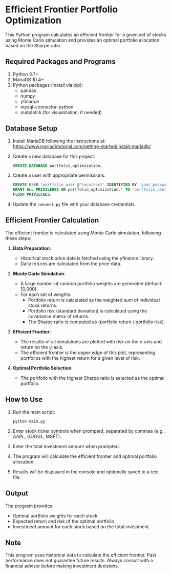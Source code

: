 # Efficient Frontier Portfolio Optimization

This Python program calculates an efficient frontier for a given set of stocks using Monte Carlo simulation and provides an optimal portfolio allocation based on the Sharpe ratio.

## Required Packages and Programs

1. Python 3.7+
2. MariaDB 10.4+
3. Python packages (install via pip):
   - pandas
   - numpy
   - yfinance
   - mysql-connector-python
   - matplotlib (for visualization, if needed)

## Database Setup

1. Install MariaDB following the instructions at: https://www.mariadbtutorial.com/getting-started/install-mariadb/

2. Create a new database for this project:
   ```sql
   CREATE DATABASE portfolio_optimization;
   ```

3. Create a user with appropriate permissions:
   ```sql
   CREATE USER 'portfolio_user'@'localhost' IDENTIFIED BY 'your_password';
   GRANT ALL PRIVILEGES ON portfolio_optimization.* TO 'portfolio_user'@'localhost';
   FLUSH PRIVILEGES;
   ```

4. Update the `connect.py` file with your database credentials.

## Efficient Frontier Calculation

The efficient frontier is calculated using Monte Carlo simulation, following these steps:

1. **Data Preparation**: 
   - Historical stock price data is fetched using the yfinance library.
   - Daily returns are calculated from the price data.

2. **Monte Carlo Simulation**:
   - A large number of random portfolio weights are generated (default: 10,000).
   - For each set of weights:
     - Portfolio return is calculated as the weighted sum of individual stock returns.
     - Portfolio risk (standard deviation) is calculated using the covariance matrix of returns.
     - The Sharpe ratio is computed as (portfolio return / portfolio risk).

3. **Efficient Frontier**:
   - The results of all simulations are plotted with risk on the x-axis and return on the y-axis.
   - The efficient frontier is the upper edge of this plot, representing portfolios with the highest return for a given level of risk.

4. **Optimal Portfolio Selection**:
   - The portfolio with the highest Sharpe ratio is selected as the optimal portfolio.

## How to Use

1. Run the main script:
   ```
   python main.py
   ```

2. Enter stock ticker symbols when prompted, separated by commas (e.g., AAPL, GOOGL, MSFT).

3. Enter the total investment amount when prompted.

4. The program will calculate the efficient frontier and optimal portfolio allocation.

5. Results will be displayed in the console and optionally saved to a text file.

## Output

The program provides:
- Optimal portfolio weights for each stock
- Expected return and risk of the optimal portfolio
- Investment amount for each stock based on the total investment

## Note

This program uses historical data to calculate the efficient frontier. Past performance does not guarantee future results. Always consult with a financial advisor before making investment decisions.
